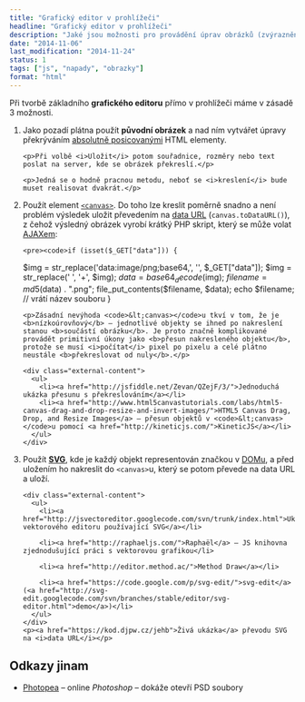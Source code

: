 ```yaml
---
title: "Grafický editor v prohlížeči"
headline: "Grafický editor v prohlížeči"
description: "Jaké jsou možnosti pro provádění úprav obrázků (zvýraznění, přidání popisků apod.) přímo v prohlížeči."
date: "2014-11-06"
last_modification: "2014-11-24"
status: 1
tags: ["js", "napady", "obrazky"]
format: "html"
---
```


<p>Při tvorbě základního <b>grafického editoru</b> přímo v prohlížeči máme v zásadě 3 možnosti.</p>

<ol>
  <li>
    <p>Jako pozadí plátna použít <b>původní obrázek</b> a nad ním vytvářet úpravy překrýváním <a href="/position#absolute">absolutně posicovanými</a> HTML elementy.</p>
    
    <p>Při volbě <i>Uložit</i> potom souřadnice, rozměry nebo text poslat na server, kde se obrázek překreslí.</p>
    
    <p>Jedná se o hodně pracnou metodu, neboť se <i>kreslení</i> bude muset realisovat dvakrát.</p>
  </li>
  
  <li>
    <p>Použít element <a href="/canvas"><code>&lt;canvas></code></a>. Do toho lze kreslit poměrně snadno a není problém výsledek uložit převedením na <a href="/data-uri">data URL</a> (<code>canvas.toDataURL()</code>), z čehož výsledný obrázek vyrobí krátký PHP skript, který se může volat <a href="/ajax">AJAXem</a>:</p>
    
    <pre><code>if (isset($_GET["data"])) {
  $img = str_replace('data:image/png;base64,', '', $_GET["data"]);
  $img = str_replace(' ', '+', $img);
  $data = base64_decode($img);
  $filename = md5($data) . ".png";
  file_put_contents($filename, $data);
  echo $filename; // vrátí název souboru
}</code></pre>
    
    <p>Zásadní nevýhoda <code>&lt;canvas></code>u tkví v tom, že je <b>nízkoúrovňový</b> – jednotlivé objekty se ihned po nakreslení stanou <b>součástí obrázku</b>. Je proto značně komplikované provádět primitivní úkony jako <b>přesun nakresleného objektu</b>, protože se musí <i>počítat</i> pixel po pixelu a celé plátno neustále <b>překreslovat od nuly</b>.</p>
    
    <div class="external-content">
      <ul>
        <li><a href="http://jsfiddle.net/Zevan/QZejF/3/">Jednoduchá ukázka přesunu s překreslováním</a></li>
        <li><a href="http://www.html5canvastutorials.com/labs/html5-canvas-drag-and-drop-resize-and-invert-images/">HTML5 Canvas Drag, Drop, and Resize Images</a> – přesun objektů v <code>&lt;canvas></code>u pomocí <a href="http://kineticjs.com/">KineticJS</a></li>
      </ul>
    </div>
  </li>
  
  <li>
    <p>Použít <a href="/svg"><b>SVG</b></a>, kde je každý objekt representován značkou v <a href="/dom">DOMu</a>, a před uložením ho nakreslit do <code>&lt;canvas></code>u, který se potom převede na data URL a uloží.</p>
    
    <div class="external-content">
      <ul>
        <li><a href="http://jsvectoreditor.googlecode.com/svn/trunk/index.html">Ukázka vektorového editoru používající SVG</a></li>
        
        <li><a href="http://raphaeljs.com/">Raphaël</a> – JS knihovna zjednodušující práci s vektorovou grafikou</li>
        
        <li><a href="http://editor.method.ac/">Method Draw</a></li>
        
        <li><a href="https://code.google.com/p/svg-edit/">svg-edit</a> (<a href="http://svg-edit.googlecode.com/svn/branches/stable/editor/svg-editor.html">demo</a>)</li>
      </ul>
    </div>
    <p><a href="https://kod.djpw.cz/jehb">Živá ukázka</a> převodu SVG na <i>data URL</i></p>
  </li>
</ol>

<h2 id="odkazy">Odkazy jinam</h2>

<ul>
  <li><a href="https://www.photopea.com">Photopea</a> – online <i>Photoshop</i> – dokáže otevří PSD soubory</li>
</ul>